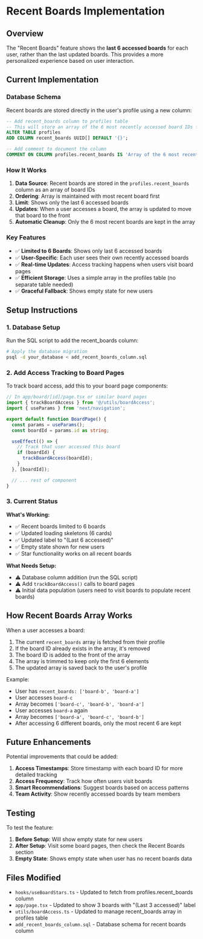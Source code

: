 # Recent Boards Implementation

## Overview

The "Recent Boards" feature shows the **last 6 accessed boards** for each user, rather than the last updated boards. This provides a more personalized experience based on user interaction.

## Current Implementation

### Database Schema

Recent boards are stored directly in the user's profile using a new column:

```sql
-- Add recent_boards column to profiles table
-- This will store an array of the 6 most recently accessed board IDs for each user
ALTER TABLE profiles 
ADD COLUMN recent_boards UUID[] DEFAULT '{}';

-- Add comment to document the column
COMMENT ON COLUMN profiles.recent_boards IS 'Array of the 6 most recently accessed board IDs for this user, ordered by most recent first';
```

### How It Works

1. **Data Source**: Recent boards are stored in the `profiles.recent_boards` column as an array of board IDs
2. **Ordering**: Array is maintained with most recent board first
3. **Limit**: Shows only the last 6 accessed boards
4. **Updates**: When a user accesses a board, the array is updated to move that board to the front
5. **Automatic Cleanup**: Only the 6 most recent boards are kept in the array

### Key Features

- ✅ **Limited to 6 Boards**: Shows only last 6 accessed boards
- ✅ **User-Specific**: Each user sees their own recently accessed boards
- ✅ **Real-time Updates**: Access tracking happens when users visit board pages
- ✅ **Efficient Storage**: Uses a simple array in the profiles table (no separate table needed)
- ✅ **Graceful Fallback**: Shows empty state for new users

## Setup Instructions

### 1. Database Setup

Run the SQL script to add the recent_boards column:

```bash
# Apply the database migration
psql -d your_database < add_recent_boards_column.sql
```

### 2. Add Access Tracking to Board Pages

To track board access, add this to your board page components:

```typescript
// In app/board/[id]/page.tsx or similar board pages
import { trackBoardAccess } from '@/utils/boardAccess';
import { useParams } from 'next/navigation';

export default function BoardPage() {
  const params = useParams();
  const boardId = params.id as string;

  useEffect(() => {
    // Track that user accessed this board
    if (boardId) {
      trackBoardAccess(boardId);
    }
  }, [boardId]);

  // ... rest of component
}
```

### 3. Current Status

**What's Working:**
- ✅ Recent boards limited to 6 boards
- ✅ Updated loading skeletons (6 cards)
- ✅ Updated label to "(Last 6 accessed)"
- ✅ Empty state shown for new users
- ✅ Star functionality works on all recent boards

**What Needs Setup:**
- ⚠️ Database column addition (run the SQL script)
- ⚠️ Add `trackBoardAccess()` calls to board pages
- ⚠️ Initial data population (users need to visit boards to populate recent boards)

## How Recent Boards Array Works

When a user accesses a board:
1. The current `recent_boards` array is fetched from their profile
2. If the board ID already exists in the array, it's removed
3. The board ID is added to the front of the array
4. The array is trimmed to keep only the first 6 elements
5. The updated array is saved back to the user's profile

Example:
- User has `recent_boards: ['board-b', 'board-a']`
- User accesses `board-c`
- Array becomes `['board-c', 'board-b', 'board-a']`
- User accesses `board-a` again
- Array becomes `['board-a', 'board-c', 'board-b']`
- After accessing 6 different boards, only the most recent 6 are kept

## Future Enhancements

Potential improvements that could be added:

1. **Access Timestamps**: Store timestamp with each board ID for more detailed tracking
2. **Access Frequency**: Track how often users visit boards
3. **Smart Recommendations**: Suggest boards based on access patterns
4. **Team Activity**: Show recently accessed boards by team members

## Testing

To test the feature:

1. **Before Setup**: Will show empty state for new users
2. **After Setup**: Visit some board pages, then check the Recent Boards section
3. **Empty State**: Shows empty state when user has no recent boards data

## Files Modified

- `hooks/useBoardStars.ts` - Updated to fetch from profiles.recent_boards column
- `app/page.tsx` - Updated to show 3 boards with "(Last 3 accessed)" label
- `utils/boardAccess.ts` - Updated to manage recent_boards array in profiles table
- `add_recent_boards_column.sql` - Database schema for recent boards column 